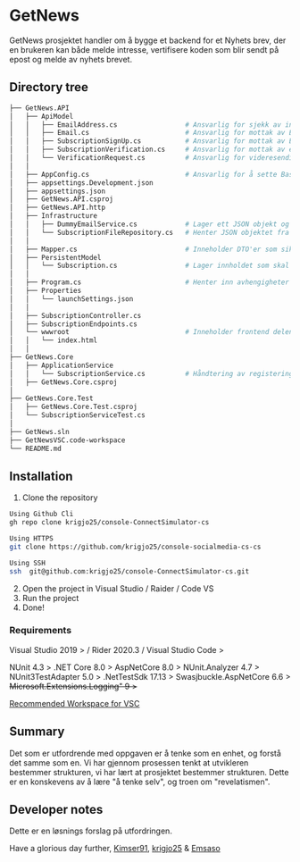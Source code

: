 #   GetNews
GetNews prosjektet handler om å bygge et backend for et Nyhets brev, der en brukeren kan både melde intresse,
vertifisere koden som blir sendt på epost og melde av nyhets brevet.

##  Directory tree

```sh
├── GetNews.API
│   ├── ApiModel
│   │   ├── EmailAddress.cs                 # Ansvarlig for sjekk av inn skrevet Emailadresse
│   │   ├── Email.cs                        # Ansvarlig for mottak av Email innhold fra frontend
│   │   ├── SubscriptionSignUp.cs           # Ansvarlig for mottak av Emailadresse for sjekk i Backend
│   │   ├── SubscriptionVerification.cs     # Ansvarlig for mottak av emailadressen og verificationCode
│   │   └── VerificationRequest.cs          # Ansvarlig for videresending av emailadressen og verifikasjonskoden til backend
│   │
│   ├── AppConfig.cs                        # Ansvarlig for å sette BasePath for fillagring
│   ├── appsettings.Development.json
│   ├── appsettings.json
│   ├── GetNews.API.csproj
│   ├── GetNews.API.http
│   ├── Infrastructure
│   │   ├── DummyEmailService.cs            # Lager ett JSON objekt og lagrer det som en fil i Subscription mappen
│   │   └── SubscriptionFileRepository.cs   # Henter JSON objektet fra Riktig fil bestemt av Emailadressen som blir sendt med fra UI
│   │
│   ├── Mapper.cs                           # Inneholder DTO'er som sikrer at riktig dataflyt og at kun ønsket del av JSON ovjektet kommer dit det skal
│   ├── PersistentModel
│   │   └── Subscription.cs                 # Lager innholdet som skal lagres i "Emailen" som blir laget av DummyEmailService.cs
│   │
│   ├── Program.cs                          # Henter inn avhengigheter og lytter etter API kall via MapPost
│   ├── Properties
│   │   └── launchSettings.json
│   │
│   ├── SubscriptionController.cs
│   ├── SubscriptionEndpoints.cs
│   └── wwwroot                             # Inneholder frontend delen av prosjektet
│   │   └── index.html
│   │
├── GetNews.Core
│   ├── ApplicationService
│   │   └── SubscriptionService.cs          # Håndtering av registering, vertifisering og avmelding
│   ├── GetNews.Core.csproj
│
├── GetNews.Core.Test
│   ├── GetNews.Core.Test.csproj
│   └── SubscriptionServiceTest.cs        
│
├── GetNews.sln
├── GetNewsVSC.code-workspace
└── README.md
```
##  Installation
1. Clone the repository
```sh
Using Github Cli
gh repo clone krigjo25/console-ConnectSimulator-cs

Using HTTPS
git clone https://github.com/krigjo25/console-socialmedia-cs-cs

Using SSH
ssh  git@github.com:krigjo25/console-ConnectSimulator-cs.git

```
2. Open the project in Visual Studio / Raider / Code VS
3. Run the project
4. Done!

### Requirements
Visual Studio 2019 > / Rider 2020.3 / Visual Studio Code >

NUnit 4.3 >
.NET Core 8.0 >
AspNetCore 8.0 >
NUnit.Analyzer 4.7 >
NUnit3TestAdapter 5.0 >
.NetTestSdk 17.13 >
Swasjbuckle.AspNetCore 6.6 >
~~Microsoft.Extensions.Logging" 9 >~~


[Recommended Workspace for VSC](https://vscode.dev/profile/github/4c4bde0a91b6c89df4bdfc6f5f022189)

## Summary
Det som er utfordrende med oppgaven er å tenke som en enhet, og forstå det samme som en. Vi har gjennom prosessen tenkt at utvikleren bestemmer strukturen, vi har lært at prosjektet bestemmer strukturen. Dette er en konskevens av å lære "å tenke selv", og troen om "revelatismen". 

##  Developer notes
Dette er en løsnings forslag på utfordringen.

Have a glorious day further,
[Kimser91](), [krigjo25]() & [Emsaso]()